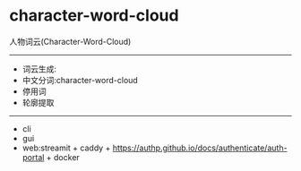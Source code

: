 # character-word-cloud

人物词云(Character-Word-Cloud)

---

+ 词云生成:
+ 中文分词:character-word-cloud
+ 停用词
+ 轮廓提取

---

+ cli
+ gui
+ web:streamit + caddy + https://authp.github.io/docs/authenticate/auth-portal + docker
